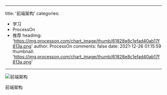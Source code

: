 
---
title: '前端架构'
categories: 
 - 学习
 - ProcessOn
 - 推荐
headimg: 'https://img.processon.com/chart_image/thumb/61828e8c1efad40ab17f813a.png'
author: ProcessOn
comments: false
date: 2021-12-26 01:15:59
thumbnail: 'https://img.processon.com/chart_image/thumb/61828e8c1efad40ab17f813a.png'
---

<div>   
<img class="thumb" alt="前端架构" src="https://img.processon.com/chart_image/thumb/61828e8c1efad40ab17f813a.png" referrerpolicy="no-referrer">
<p>前端架构</p>  
</div>
            